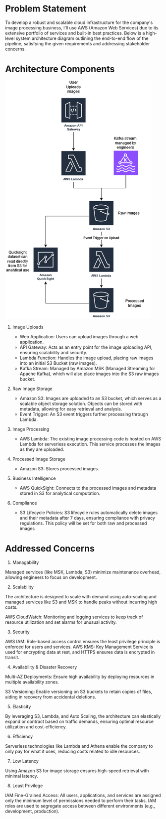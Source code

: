 # Problem Statement

To develop a robust and scalable cloud infrastructure for the company's image processing business, I'll use AWS (Amazon Web Services) due to its extensive portfolio of services and built-in best practices. Below is a high-level system architecture diagram outlining the end-to-end flow of the pipeline, satisfying the given requirements and addressing stakeholder concerns.

# Architecture Components

![cloud architecture](cloud-architecture.png)

1. Image Uploads 
    
    - Web Application: Users can upload images through a web application.
    - API Gateway: Acts as an entry point for the image uploading API, ensuring scalability and security.
    - Lambda Function: Handles the image upload, placing raw images into an initial S3 Bucket (raw images).
    - Kafka Stream: Managed by Amazon MSK (Managed Streaming for Apache Kafka), which will also place images into the S3 raw images bucket.

2. Raw Image Storage

    - Amazon S3: Images are uploaded to an S3 bucket, which serves as a scalable object storage solution. Objects can be stored with metadata, allowing for easy retrieval and analysis.
    - Event Trigger: An S3 event triggers further processing through Lambda.

3. Image Processing
    
    - AWS Lambda: The existing image processing code is hosted on AWS Lambda for serverless execution. This service processes the images as they are uploaded.

4. Processed Image Storage
    
    - Amazon S3: Stores processed images.

5. Business Intelligence

    - AWS QuickSight: Connects to the processed images and metadata stored in S3 for analytical computation.

6. Compliance
    
    - S3 Lifecycle Policies: S3 lifecycle rules automatically delete images and their metadata after 7 days, ensuring compliance with privacy regulations. This policy will be set for both raw and processed images

# Addressed Concerns

1. Managability

Managed services (like MSK, Lambda, S3) minimize maintenance overhead, allowing engineers to focus on development.

2. Scalability

The architecture is designed to scale with demand using auto-scaling and managed services like S3 and MSK to handle peaks without incurring high costs.

AWS CloudWatch: Monitoring and logging services to keep track of resource utilization and set alarms for unusual activity.

3. Security

AWS IAM: Role-based access control ensures the least privilege principle is enforced for users and services.
AWS KMS: Key Management Service is used for encrypting data at rest, and HTTPS ensures data is encrypted in transit.

4. Availability & Disaster Recovery

Multi-AZ Deployments: Ensure high availability by deploying resources in multiple availability zones.

S3 Versioning: Enable versioning on S3 buckets to retain copies of files, aiding in recovery from accidental deletions.

5. Elasticity

By leveraging S3, Lambda, and Auto Scaling, the architecture can elastically expand or contract based on traffic demands, ensuring optimal resource utilization and cost-efficiency.

6. Efficiency

Serverless technologies like Lambda and Athena enable the company to only pay for what it uses, reducing costs related to idle resources.

7. Low Latency

Using Amazon S3 for image storage ensures high-speed retrieval with minimal latency.

8. Least Privilege

IAM Fine-Grained Access: All users, applications, and services are assigned only the minimum level of permissions needed to perform their tasks. IAM roles are used to segregate access between different environments (e.g., development, production).